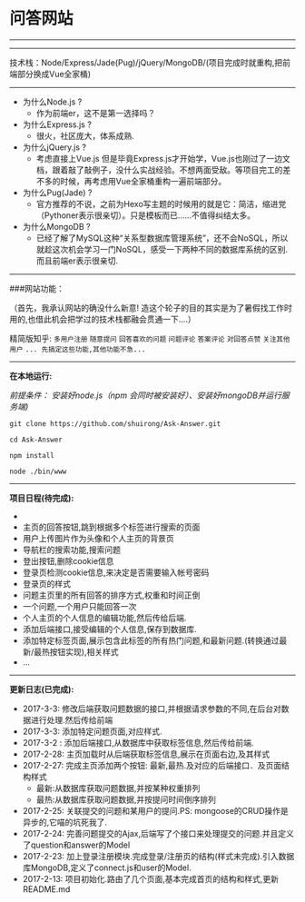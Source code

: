 # 问答网站

---



---


技术栈：Node/Express/Jade(Pug)/jQuery/MongoDB/(项目完成时就重构,把前端部分换成Vue全家桶)

---

* 为什么Node.js ? 
    *   作为前端er，这不是第一选择吗？
* 为什么Express.js ?
    *   很火，社区庞大，体系成熟.
* 为什么jQuery.js ? 
    *   考虑直接上Vue.js 但是毕竟Express.js才开始学，Vue.js也刚过了一边文档，跟着敲了敲例子，没什么实战经验。不想两面受敌。等项目完工的差不多的时候，再考虑用Vue全家桶重构一遍前端部分。
* 为什么Pug(Jade) ? 
    *   官方推荐的不说，之前为Hexo写主题的时候用的就是它：简洁，缩进党（Pythoner表示很亲切）。只是模板而已......不值得纠结太多。
* 为什么MongoDB ?
    *   已经了解了MySQL这种“关系型数据库管理系统”，还不会NoSQL，所以就趁这次机会学习一门NoSQL，感受一下两种不同的数据库系统的区别.而且前端er表示很亲切.

---

###网站功能：

（首先，我承认网站的确没什么新意! 造这个轮子的目的其实是为了暑假找工作时用的,也借此机会把学过的技术栈都融会贯通一下....）

精简版知乎: `多用户注册` `随意提问` `回答喜欢的问题` `问题评论` `答案评论` `对回答点赞` `关注其他用户` 
`... 先搞定这些功能,其他功能不急...`

---

**在本地运行:**

*前提条件：*
*安装好node.js（npm 会同时被安装好）、安装好mongoDB并运行服务端)*

`git clone https://github.com/shuirong/Ask-Answer.git`

`cd Ask-Answer`

`npm install`

`node ./bin/www`

---

**项目日程(待完成):**

*   
*   主页的回答按钮,跳到根据多个标签进行搜索的页面
*   用户上传图片作为头像和个人主页的背景页
*   导航栏的搜索功能,搜索问题
*   登出按钮,删除cookie信息
*   登录页检测cookie信息,来决定是否需要输入帐号密码
*   登录页的样式
*   问题主页里的所有回答的排序方式,权重和时间正倒
*   一个问题,一个用户只能回答一次
*   个人主页的个人信息的编辑功能,然后传给后端.
*   添加后端接口,接受编辑的个人信息,保存到数据库.
*   添加特定标签页面,展示包含此标签的所有热门问题,和最新问题.(转换通过最新/最热按钮实现),相关样式
*   ...

---

**更新日志(已完成):**
* 2017-3-3:     修改后端获取问题数据的接口,并根据请求参数的不同,在后台对数据进行处理.然后传给前端
* 2017-3-3:     添加特定问题页面,对应样式.
* 2017-3-2 :    添加后端接口,从数据库中获取标签信息,然后传给前端.
* 2017-2-28:    主页加载时从后端获取标签信息,展示在页面右边,及其样式
* 2017-2-27:    完成主页添加两个按钮: 最新,最热.及对应的后端接口．及页面结构样式
    *   最新:从数据库获取问题数据,并按某种权重排列
    *   最热:从数据库获取问题数据,并按提问时间倒序排列
* 2017-2-25:    关联提交的问题和某用户的提问.PS: mongoose的CRUD操作是异步的,它喵的坑死我了.
* 2017-2-24:    完善问题提交的Ajax,后端写了个接口来处理提交的问题.并且定义了question和answer的Model
* 2017-2-23:    加上登录注册模块.完成登录/注册页的结构(样式未完成).引入数据库MongoDB,定义了connect.js和user的Model.
* 2017-2-13:    项目初始化.路由了几个页面,基本完成首页的结构和样式,更新README.md

